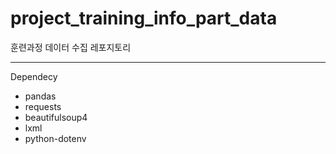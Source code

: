 # project_training_info_part_data

훈련과정 데이터 수집 레포지토리

<hr>

Dependecy

- pandas
- requests
- beautifulsoup4
- lxml
- python-dotenv

